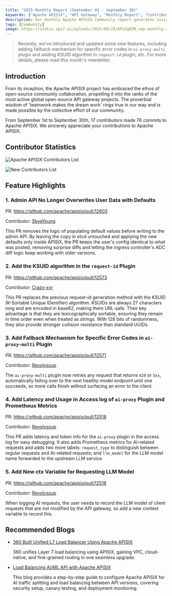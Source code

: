 ```yaml
---
title: "2025 Monthly Report (September 01 - September 30)"
keywords: ["Apache APISIX", "API Gateway", "Monthly Report", "Contributor"]
description: Our monthly Apache APISIX community report generates insights into the project's monthly developments. The reports provide a pathway into the Apache APISIX community, ensuring that you stay well-informed and actively involved.
tags: [Community]
image: https://static.api7.ai/uploads/2025/09/29/APa3g8ZM_sep-monthly-report-cover-en.webp
---
```


> Recently, we've introduced and updated some new features, including adding fallback mechanism for specific error codes in `ai-proxy-multi` plugin and adding KSUID algorithm in `request-id` plugin, etc. For more details, please read this month's newsletter.

<!--truncate-->

## Introduction

From its inception, the Apache APISIX project has embraced the ethos of open-source community collaboration, propelling it into the ranks of the most active global open-source API gateway projects. The proverbial wisdom of 'teamwork makes the dream work' rings true in our way and is made possible by the collective effort of our community.

From September 1st to September 30th, 17 contributors made 76 commits to Apache APISIX. We sincerely appreciate your contributions to Apache APISIX.

## Contributor Statistics

![Apache APISIX Contributors List](https://static.api7.ai/uploads/2025/09/29/8AmFT8hp_2025-sep-contributor-list.webp)

![New Contributors List](https://static.api7.ai/uploads/2025/09/29/ukKJS7E3_2025-sep-new-contributors.webp)

## Feature Highlights

### 1. Admin API No Longer Overwrites User Data with Defaults

PR: https://github.com/apache/apisix/pull/12603

Contributor: [SkyeYoung](https://github.com/SkyeYoung)

This PR removes the logic of populating default values before writing to the admin API. By leaving the copy in etcd untouched and applying the new defaults only inside APISIX, the PR keeps the user's config identical to what was posted, removing surprise diffs and letting the ingress controller's ADC diff logic keep working with older versions.

### 2. Add the KSUID algorithm in the `request-id` Plugin

PR: https://github.com/apache/apisix/pull/12573

Contributor: [Crazy-xyr](https://github.com/Crazy-xyr)

This PR replaces the previous request-id generation method with the KSUID (K-Sortable Unique IDentifier) algorithm. KSUIDs are always 27 characters long and are encoded in base62, making them URL-safe. Their key advantage is that they are lexicographically sortable, ensuring they remain in time order even when treated as strings. With 128 bits of randomness, they also provide stronger collision resistance than standard UUIDs.

### 3. Add Fallback Mechanism for Specific Error Codes in `ai-proxy-multi` Plugin

PR: https://github.com/apache/apisix/pull/12571

Contributor: [Revolyssup](https://github.com/Revolyssup)

The `ai-proxy-multi` plugin now retries any request that returns `429` or `5xx`, automatically failing over to the next healthy model endpoint until one succeeds, so more calls finish without surfacing an error to the client.

### 4. Add Latency and Usage in Access log of `ai-proxy` Plugin and Prometheus Metrics

PR: https://github.com/apache/apisix/pull/12518

Contributor: [Revolyssup](https://github.com/Revolyssup)

This PR adds latency and token info for the `ai-proxy` plugin in the access log for easy debugging. It also adds Prometheus metrics for AI-related requests and adds two more labels: `request_type` to distinguish between regular requests and AI-related requests; and `llm_model` for the LLM model name forwarded to the upstream LLM service.

### 5. Add New ctx Variable for Requesting LLM Model

PR: https://github.com/apache/apisix/pull/12518

Contributor: [Revolyssup](https://github.com/Revolyssup)

When logging AI requests, the user needs to record the LLM model of client requests that are not modified by the API gateway, so add a new context variable to record this.

## Recommended Blogs

- [360 Built Unified L7 Load Balancer Using Apache APISIX](https://apisix.apache.org/blog/2025/09/03/360-built-unified-l7-load-balancer-with-apisix/)

  360 unifies Layer 7 load balancing using APISIX, gaining VPC, cloud-native, and fine-grained routing in one seamless upgrade.

- [Load Balancing AI/ML API with Apache APISIX](https://apisix.apache.org/blog/2025/07/31/load-balancing-between-ai-ml-api-with-apisix/)

  This blog provides a step-by-step guide to configure Apache APISIX for AI traffic splitting and load balancing between API versions, covering security setup, canary testing, and deployment monitoring.
